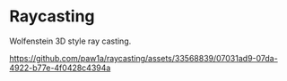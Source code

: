 # Raycasting
Wolfenstein 3D style ray casting.

https://github.com/paw1a/raycasting/assets/33568839/07031ad9-07da-4922-b77e-4f0428c4394a
